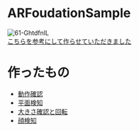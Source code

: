 # ARFoudationSample
![61-GhtdfnlL](https://user-images.githubusercontent.com/69253001/179355197-d18d3897-e964-435f-aac4-d2fa265cbf6a.jpeg)<br>
[こちらを参考にして作らせていただきました](https://www.amazon.co.jp/Unity-AR-Foundation%E3%81%AB%E3%82%88%E3%82%8BAR%E3%82%A2%E3%83%97%E3%83%AA%E9%96%8B%E7%99%BA%E5%85%A5%E9%96%80-OnDeck-Books%EF%BC%88NextPublishing%EF%BC%89/dp/4844379801/ref=asc_df_4844379801/?tag=jpgo-22&linkCode=df0&hvadid=342451140371&hvpos=&hvnetw=g&hvrand=2611241279658951095&hvpone=&hvptwo=&hvqmt=&hvdev=c&hvdvcmdl=&hvlocint=&hvlocphy=1009149&hvtargid=pla-1233842985024&psc=1&th=1&psc=1)<br>
# 作ったもの
- [動作確認](https://youtu.be/lxH4i6YSGL0)
- [平面検知](https://youtu.be/MzQsfsQFSxk)
- [大きさ確認と回転](https://youtu.be/eZGxnL3wybI)
- [顔検知](https://youtu.be/j0BLCmJ44LE)
